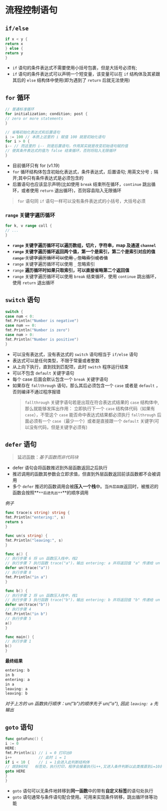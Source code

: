 # 流程控制语句

## `if/else`

```go
if x < y {
return x
} else {
return y
}
```

- `if` 语句的条件表达式不需要使用小括号包裹，但是大括号必须有;
- `if` 语句的条件表达式可以声明一个短变量，该变量可以在 `if` 结构体及其紧跟其后的
  `else` 结构体中使用(即为遇到了 `return` 后就无法使用)

## `for` 循环

```go
// 普通标准循环
for initialization; condition; post {
// zero or more statements
}

// 省略初始化表达式和后置语句
i := 100 // 本质上这里的 i 赋值 100 就是初始化语句
for i > 0 {
i-- // 而这里的 i-- 则是后置语句，作用其实就是改变初始语句赋的值
// 使其条件表达式的值为 false 结束循环，否则将陷入无限循环
}
```

- 目前循环只有 for (v1.19)
- `for` 循环结构体包含初始化表达式，条件表达式，后置语句;
  用英文分号 `;` 隔开;其中只有条件表达式是必须包含的
- 后置语句也应该显示声明(比如使用 `break` 结束所在循环，`continue` 跳出循环，或者使用 `return` 退出循环)，否则容县陷入无限循环

> `for` 语句同 `if` 语句一样可以没有条件表达式的小括号，大括号必须

### `range` 关键字遍历循环

```go
for k, v range coll {
// ...
}
```

- **`range` 关键字遍历循环可以遍历数组，切片，字符串，map 及通道 `channel`**
- **`range` 关键字遍历循环返回两个值，第一个是索引，第二个是索引对应的值**
  ~~`range` 关键字遍历循环可以使用 `_` 忽略索引或者值~~
- `range` 关键字遍历循环可以使用 `_` 忽略索引
- `range` **遍历循环时如果只取索引，可以直接省略第二个返回值**
- `range` 关键字遍历循环可以使用 `break` 结束循环，使用 `continue` 跳出循环，使用 `return` 退出循环

## `switch` 语句

```go
switch {
case num < 0:
fmt.Println("Number is negative")
case num == 0:
fmt.Println("Number is zero")
case num > 0:
fmt.Println("Number is positive")
}
```

- 可以没有表达式，没有表达式的 `switch` 语句相当于 `if/else` 语句
- 表达式可以是任何类型，不限于常量或者整数
- 从上向下执行，直到找到匹配项，此时 `switch` 程序运行结束
- 可以不包含 `default` 关键字语句
- 每个 case 后面会默认包含一个 `break` 关键字语句
- 如果存在 `fallthrough` 语句，那么其后必须包含一个 `case` 或者是 `default` ，否则编译不通过程序报错
  > `fallthrough` 关键字语句若是出现在符合表达式结果的 `case` 结构体中,那么就能够发挥出作用：
  > 立即执行下一个 `case` 结构体代码（如果有 `case`），不管这个 `case` 能否命中表达式结果都必须执行
  > `fallthrough` 后面必须有一个 `case`（最少一个）或者是直接跟一个 `default` 关键字(可以没有代码，但是关键字必须有)

## `defer` 语句

> 延迟函数：*基于函数而非代码块*

- defer 语句会将函数推迟到外层函数返回之后执行
- 推迟调用的函数其参数会立即求值，但直到外层函数返回前该函数都不会被调用
- 多个 `defer` 推迟的函数调用会被**压入一个栈**中。当`外层函数`返回时，被推迟的函数会按照**`**后进先出**`**的顺序调用

*例子*

```go
func trace(s string) string {
fmt.Println("entering:", s)
return s
}

func un(s string) {
fmt.Println("leaving:", s)
}

func a() {
// 执行步骤 6 将 un 函数压入栈中，栈2
// 执行步骤 7 执行函数 trace("a")，输出 entering: a 并将返回值 "a" 传递给 un 函数
defer un(trace("a"))
// 执行步骤 8
fmt.Println("in a")
}

func b() {
// 执行步骤 2 将 un 函数压入栈中，栈1
// 执行步骤 3 执行函数 trace("b")，输出 entering: b 并将返回值 "b" 传递给 un 函数
defer un(trace("b"))
// 执行步骤 4
fmt.Println("in b")
// 执行步骤 5
a()
}

func main() {
// 执行步骤 1
b()
}
```

**最终结果**

```go
entering: b
in b
entering: a
in a
leaving: a
leaving: b
```

*对于上方的 un 函数执行顺序：un("b")的顺序先于 un("a"), 因此 `leaving: a` 先输出*

## `goto` 语句

```go
func gotoFunc() {
i := 0
HERE:
fmt.Println(i) // i = 0 打印出0
i++            // 此时 i = 1
if i < 10 {    // i = 1会进入此判断结构体
// 跳到HERE	标签处，执行打印，程序会接着执行i++,又进入条件判断以此类推直到i=10的时候程序运行结束
goto HERE
}
}
```

- `goto` 语句可以无条件地转移到**同一函数**中的带有**自定义标签**的语句处执行
- `goto` 语句通常与条件语句配合使用。可用来实现条件转移，跳出循环体等功能